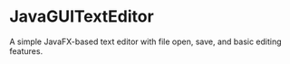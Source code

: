 # JavaGUITextEditor
A simple JavaFX-based text editor with file open, save, and basic editing features.
